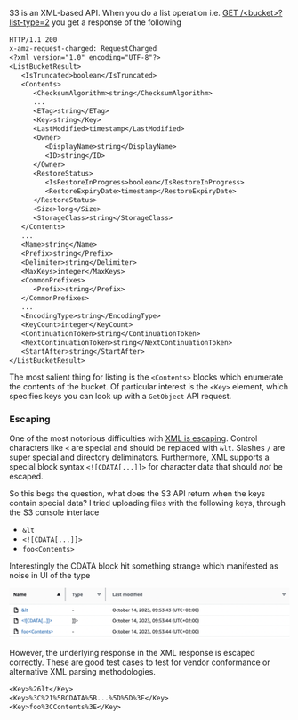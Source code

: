 S3 is an XML-based API. When you do a list operation i.e. [GET /\<bucket>?list-type=2](https://docs.aws.amazon.com/AmazonS3/latest/API/API_ListObjectsV2.html) you get a response of the following
```
HTTP/1.1 200
x-amz-request-charged: RequestCharged
<?xml version="1.0" encoding="UTF-8"?>
<ListBucketResult>
   <IsTruncated>boolean</IsTruncated>
   <Contents>
      <ChecksumAlgorithm>string</ChecksumAlgorithm>
      ...
      <ETag>string</ETag>
      <Key>string</Key>
      <LastModified>timestamp</LastModified>
      <Owner>
         <DisplayName>string</DisplayName>
         <ID>string</ID>
      </Owner>
      <RestoreStatus>
         <IsRestoreInProgress>boolean</IsRestoreInProgress>
         <RestoreExpiryDate>timestamp</RestoreExpiryDate>
      </RestoreStatus>
      <Size>long</Size>
      <StorageClass>string</StorageClass>
   </Contents>
   ...
   <Name>string</Name>
   <Prefix>string</Prefix>
   <Delimiter>string</Delimiter>
   <MaxKeys>integer</MaxKeys>
   <CommonPrefixes>
      <Prefix>string</Prefix>
   </CommonPrefixes>
   ...
   <EncodingType>string</EncodingType>
   <KeyCount>integer</KeyCount>
   <ContinuationToken>string</ContinuationToken>
   <NextContinuationToken>string</NextContinuationToken>
   <StartAfter>string</StartAfter>
</ListBucketResult>
```
The most salient thing for listing is the `<Contents>` blocks which enumerate the contents of the bucket. Of particular interest is the `<Key>` element, which specifies keys you can look up with a `GetObject` API request.

### Escaping

One of the most notorious difficulties with [XML is escaping](https://stackoverflow.com/questions/1091945/what-characters-do-i-need-to-escape-in-xml-documents). Control characters like `<` are special and should be replaced with `&lt`. Slashes  `/` are super special and directory deliminators.  Furthermore, XML supports a special block syntax `<![CDATA[...]]>` for character data that should *not* be escaped.

So this begs the question, what does the S3 API return when the keys contain special data? I tried uploading files with the following keys, through the S3 console interface
- `&lt`
- `<![CDATA[...]]>`
- `foo<Contents>`

Interestingly the CDATA block hit something strange which manifested as noise in UI of the type

![](attachments/Pasted%20image%2020231014104750.png)


However, the underlying response in the XML response is escaped correctly. These are good test cases to test for vendor conformance or alternative XML parsing methodologies.
```
<Key>%26lt</Key>
<Key>%3C%21%5BCDATA%5B...%5D%5D%3E</Key>
<Key>foo%3CContents%3E</Key>
```